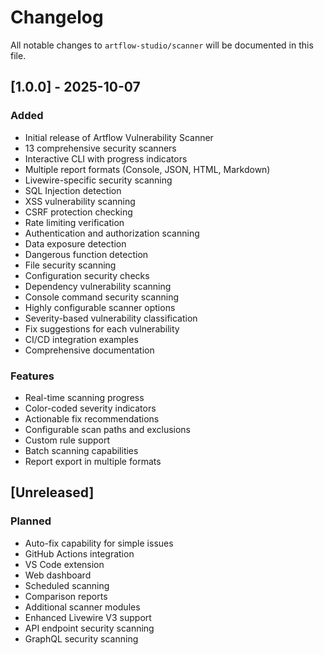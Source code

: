 # Changelog

All notable changes to `artflow-studio/scanner` will be documented in this file.

## [1.0.0] - 2025-10-07

### Added
- Initial release of Artflow Vulnerability Scanner
- 13 comprehensive security scanners
- Interactive CLI with progress indicators
- Multiple report formats (Console, JSON, HTML, Markdown)
- Livewire-specific security scanning
- SQL Injection detection
- XSS vulnerability scanning
- CSRF protection checking
- Rate limiting verification
- Authentication and authorization scanning
- Data exposure detection
- Dangerous function detection
- File security scanning
- Configuration security checks
- Dependency vulnerability scanning
- Console command security scanning
- Highly configurable scanner options
- Severity-based vulnerability classification
- Fix suggestions for each vulnerability
- CI/CD integration examples
- Comprehensive documentation

### Features
- Real-time scanning progress
- Color-coded severity indicators
- Actionable fix recommendations
- Configurable scan paths and exclusions
- Custom rule support
- Batch scanning capabilities
- Report export in multiple formats

## [Unreleased]

### Planned
- Auto-fix capability for simple issues
- GitHub Actions integration
- VS Code extension
- Web dashboard
- Scheduled scanning
- Comparison reports
- Additional scanner modules
- Enhanced Livewire V3 support
- API endpoint security scanning
- GraphQL security scanning

